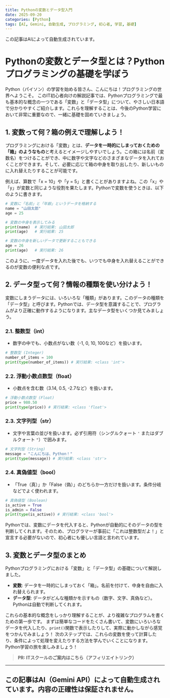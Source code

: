```yaml
---
title: Pythonの変数とデータ型入門
date: 2025-09-20
categories: [Python]
tags: [AI, Gemini, 自動生成, プログラミング, 初心者, 学習, 基礎]
---
```


この記事はAIによって自動生成されています。

# Pythonの変数とデータ型とは？Pythonプログラミングの基礎を学ぼう

Python（パイソン）の学習を始める皆さん、こんにちは！プログラミングの世界へようこそ。
このIT初心者向けの解説記事では、Pythonプログラミングで最も基本的な概念の一つである「変数」と「データ型」について、やさしい日本語で分かりやすくご紹介します。これらを理解することは、今後のPython学習において非常に重要なので、一緒に基礎を固めていきましょう。

## 1. 変数って何？箱の例えで理解しよう！

プログラミングにおける「変数」とは、**データを一時的にしまっておくための「箱」のようなもの**と考えるとイメージしやすいでしょう。この箱には名前（変数名）をつけることができ、中に数字や文字などのさまざまなデータを入れておくことができます。そして、必要に応じて箱の中身を取り出したり、新しいものに入れ替えたりすることが可能です。

例えば、算数で「x = 10」や「y = 5」と書くことがありますよね。この「x」や「y」が変数と同じような役割を果たします。Pythonで変数を使うときは、以下のように書きます。

```python
# 変数に「名前」と「年齢」というデータを格納する
name = "山田太郎"
age = 25

# 変数の中身を表示してみる
print(name)  # 実行結果: 山田太郎
print(age)   # 実行結果: 25

# 変数の中身を新しいデータで更新することもできる
age = 26
print(age)   # 実行結果: 26
```

このように、一度データを入れた後でも、いつでも中身を入れ替えることができるのが変数の便利な点です。

## 2. データ型って何？情報の種類を使い分けよう！

変数にしまうデータには、いろいろな「種類」があります。このデータの種類を「データ型」と呼びます。Pythonでは、データ型を意識することで、プログラムがより正確に動作するようになります。主なデータ型をいくつか見てみましょう。

### 2.1. 整数型（int）
- 数字の中でも、小数点がない数（-1, 0, 10, 100など）を扱います。
```python
# 整数型 (Integer)
number_of_items = 100
print(type(number_of_items)) # 実行結果: <class 'int'>
```

### 2.2. 浮動小数点数型（float）
- 小数点を含む数（3.14, 0.5, -2.7など）を扱います。
```python
# 浮動小数点数型 (Float)
price = 980.50
print(type(price)) # 実行結果: <class 'float'>
```

### 2.3. 文字列型（str）
- 文字や言葉の並びを扱います。必ず引用符（シングルクォート `'` またはダブルクォート `"`）で囲みます。
```python
# 文字列型 (String)
message = "こんにちは、Python！"
print(type(message)) # 実行結果: <class 'str'>
```

### 2.4. 真偽値型（bool）
- 「True（真）」か「False（偽）」のどちらか一方だけを扱います。条件分岐などでよく使われます。
```python
# 真偽値型 (Boolean)
is_active = True
is_admin = False
print(type(is_active)) # 実行結果: <class 'bool'>
```

Pythonでは、変数にデータを代入すると、Pythonが自動的にそのデータの型を判断してくれます。そのため、プログラマーが事前に「これは整数型だよ！」と宣言する必要がないので、初心者にも優しい言語と言われています。

## 3. 変数とデータ型のまとめ

Pythonプログラミングにおける「変数」と「データ型」の基礎について解説しました。
- **変数**: データを一時的にしまっておく「箱」。名前を付けて、中身を自由に入れ替えられます。
- **データ型**: データがどんな種類かを示すもの（数字、文字、真偽など）。Pythonは自動で判断してくれます。

これらの基本的な概念をしっかり理解することが、より複雑なプログラムを書くための第一歩です。
まずは簡単なコードをたくさん書いて、変数にいろいろなデータを代入したり、`print()`関数で表示したりして、実際に動かしながら感覚をつかんでみましょう！
次のステップでは、これらの変数を使って計算したり、条件によって処理を変えたりする方法を学んでいくことになります。Python学習の旅を楽しみましょう！
> **PR: ITスクールのご案内はこちら（アフィリエイトリンク）**

---
この記事はAI（Gemini API）によって自動生成されています。内容の正確性は保証されません。
---
